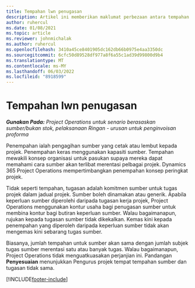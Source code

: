 ```yaml
---
title: Tempahan lwn penugasan
description: Artikel ini memberikan maklumat perbezaan antara tempahan sumber dan tugasan sumber.
author: ruhercul
ms.date: 01/08/2021
ms.topic: article
ms.reviewer: johnmichalak
ms.author: ruhercul
ms.openlocfilehash: 3410a45ce8401905dc162db66b0975e4aa3350dc
ms.sourcegitcommit: 6cfc50d89528df977a8f6a55c1ad39d99800d9b4
ms.translationtype: MT
ms.contentlocale: ms-MY
ms.lasthandoff: 06/03/2022
ms.locfileid: "8918599"
---
```

# <a name="bookings-vs-assignments"></a>Tempahan lwn penugasan

_**Gunakan Pada:** Project Operations untuk senario berasaskan sumber/bukan stok, pelaksanaan Ringan - urusan untuk penginvoisan proforma_

Penempahan ialah pengagihan sumber yang cetak atau lembut kepada projek. Penempahan keras menggunakan kapasiti sumber. Tempahan mewakili konsep organisasi untuk pasukan supaya mereka dapat memahami cara sumber akan terlibat merentasi pelbagai projek. Dynamics 365 Project Operations mempertimbangkan penempahan konsep peringkat projek. 

Tidak seperti tempahan, tugasan adalah komitmen sumber untuk tugas projek dalam jadual projek. Sumber boleh dinamakan atau generik.  Apabila keperluan sumber diperolehi daripada tugasan kerja projek, Project Operations menggunakan kontur usaha bagi penugasan sumber untuk membina kontur bagi butiran keperluan sumber. Walau bagaimanapun, rujukan kepada tugasan sumber tidak dikekalkan. Kemas kini kepada penempahan yang diperoleh daripada keperluan sumber tidak akan mengemas kini sebarang tugas sumber.

Biasanya, jumlah tempahan untuk sumber akan sama dengan jumlah subjek tugas sumber merentasi satu atau banyak tugas. Walau bagaimanapun, Project Operations tidak menguatkuasakan perjanjian ini. Pandangan **Penyesuaian** menunjukkan Pengurus projek tempat tempahan sumber dan tugasan tidak sama.




[!INCLUDE[footer-include](../includes/footer-banner.md)]